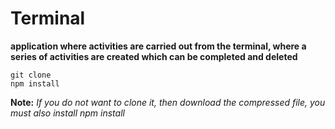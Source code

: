# Terminal

**application where activities are carried out from the terminal, where a series of activities are created which can be completed and deleted**

```
git clone 
npm install
```

**Note:**
*If you do not want to clone it, then download the compressed file, you must also install npm install*

